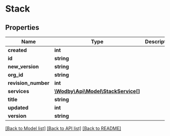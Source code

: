 # Stack

## Properties
Name | Type | Description | Notes
------------ | ------------- | ------------- | -------------
**created** | **int** |  | 
**id** | **string** |  | 
**new_version** | **string** |  | [optional] 
**org_id** | **string** |  | 
**revision_number** | **int** |  | [optional] 
**services** | [**\Wodby\Api\Model\StackService[]**](StackService.md) |  | 
**title** | **string** |  | 
**updated** | **int** |  | 
**version** | **string** |  | [optional] 

[[Back to Model list]](../README.md#documentation-for-models) [[Back to API list]](../README.md#documentation-for-api-endpoints) [[Back to README]](../README.md)


